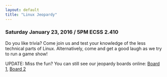 ```yaml
---
layout: default
title: "Linux Jeopardy"
---
```


### Saturday January 23, 2016 / 5PM ECSS 2.410

Do you like trivia?  Come join us and test your knowledge of the less technical parts of Linux.  Alternatively, come and get a good laugh as we try to run a game show!

UPDATE: Miss the fun?  You can still see our jeopardy boards online:  [Board 1](/uploads/jeopardy/board1.html),  [Board 2](/uploads/jeopardy/board2.html)
